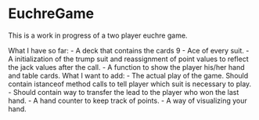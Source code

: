 # EuchreGame
This is a work in progress of a two player euchre game.

What I have so far:
    - A deck that contains the cards 9 - Ace of every suit.
    - A initialization of the trump suit and reassignment of point values to reflect the jack values after the call.
    - A function to show the player his/her hand and table cards.
What I want to add:
    - The actual play of the game. Should contain istanceof method calls to tell player which suit is necessary to play.
    - Should contain way to transfer the lead to the player who won the last hand.
    - A hand counter to keep track of points.
    - A way of visualizing your hand.
